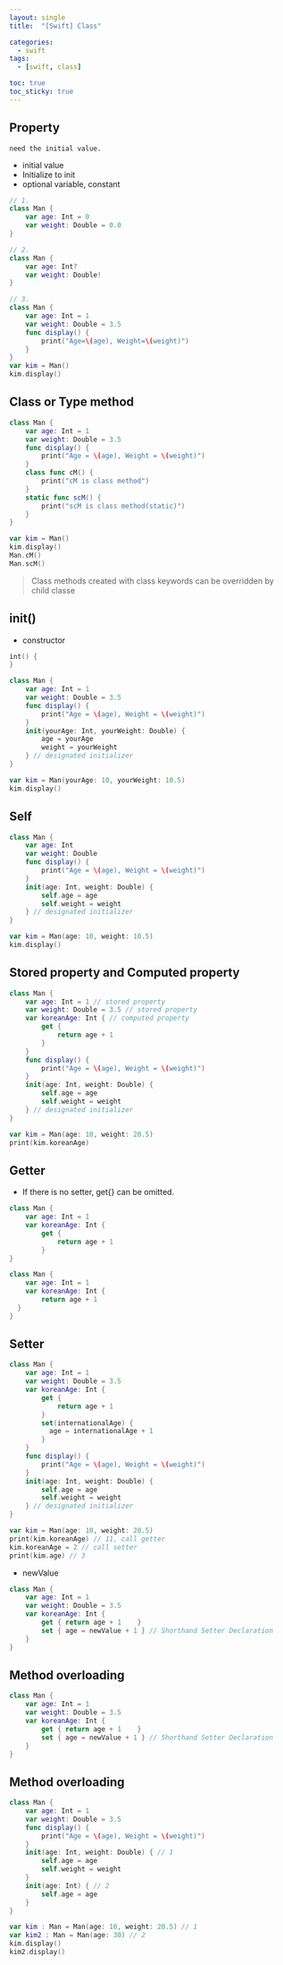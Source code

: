 ```yaml
---
layout: single
title:  "[Swift] Class"

categories:
  - swift
tags:
  - [swift, class]

toc: true
toc_sticky: true
---
```

## Property
`need the initial value.`
- initial value
- Initialize to init
- optional variable, constant

```swift
// 1.
class Man {
    var age: Int = 0
    var weight: Double = 0.0
}

// 2.
class Man {
    var age: Int?
    var weight: Double!
}

// 3.
class Man {
    var age: Int = 1
    var weight: Double = 3.5
    func display() {
        print("Age=\(age), Weight=\(weight)")
    }
}
var kim = Man()
kim.display()
```

## Class or Type method
```swift
class Man {
	var age: Int = 1
	var weight: Double = 3.5
	func display() {
		print("Age = \(age), Weight = \(weight)")
	}
	class func cM() {
		print("cM is class method")
	}
	static func scM() {
		print("scM is class method(static)")
	}
}

var kim = Man()
kim.display()
Man.cM()
Man.scM()
```
> Class methods created with class keywords can be overridden by child classe


## init()
- constructor

```swift
int() {
}

class Man {
	var age: Int = 1
	var weight: Double = 3.5
	func display() {
		print("Age = \(age), Weight = \(weight)")
	}
	init(yourAge: Int, yourWeight: Double) {
		age = yourAge
		weight = yourWeight
	} // designated initializer
}

var kim = Man(yourAge: 10, yourWeight: 10.5)
kim.display()
```

## Self
```swift
class Man {
	var age: Int
	var weight: Double
	func display() {
		print("Age = \(age), Weight = \(weight)")
	}
	init(age: Int, weight: Double) {
		self.age = age
		self.weight = weight
	} // designated initializer
}

var kim = Man(age: 10, weight: 10.5)
kim.display()
```

## Stored property and Computed property
```swift
class Man {
	var age: Int = 1 // stored property
	var weight: Double = 3.5 // stored property
	var koreanAge: Int { // computed property
		get {
			return age + 1
		}
	}
	func display() {
		print("Age = \(age), Weight = \(weight)")
	}
	init(age: Int, weight: Double) {
		self.age = age
		self.weight = weight
	} // designated initializer
}

var kim = Man(age: 10, weight: 20.5)
print(kim.koreanAge)
```

## Getter
- If there is no setter, get{} can be omitted.
```swift
class Man {
	var age: Int = 1 
	var koreanAge: Int {
		get {
			return age + 1
		}
}

class Man {
	var age: Int = 1
	var koreanAge: Int {
		return age + 1
  }
}
```

## Setter

```swift
class Man {
	var age: Int = 1
	var weight: Double = 3.5
	var koreanAge: Int {
		get {
			return age + 1
		}
		set(internationalAge) {
		  age = internationalAge + 1
		}
	}
	func display() {
		print("Age = \(age), Weight = \(weight)")
	}
	init(age: Int, weight: Double) {
		self.age = age
		self.weight = weight
	} // designated initializer
}

var kim = Man(age: 10, weight: 20.5)
print(kim.koreanAge) // 11, call getter
kim.koreanAge = 2 // call setter
print(kim.age) // 3
```

- newValue
```swift
class Man {
	var age: Int = 1
	var weight: Double = 3.5
	var koreanAge: Int {
		get { return age + 1	}
		set { age = newValue + 1 } // Shorthand Setter Declaration
	}
}
``` 

## Method overloading
```swift
class Man {
	var age: Int = 1
	var weight: Double = 3.5
	var koreanAge: Int {
		get { return age + 1	}
		set { age = newValue + 1 } // Shorthand Setter Declaration
	}
}
``` 

## Method overloading
```swift
class Man {
	var age: Int = 1
	var weight: Double = 3.5
	func display() {
		print("Age = \(age), Weight = \(weight)")
	}
	init(age: Int, weight: Double) { // 1
		self.age = age
		self.weight = weight
	}
	init(age: Int) { // 2
		self.age = age
	}
}

var kim : Man = Man(age: 10, weight: 20.5) // 1
var kim2 : Man = Man(age: 30) // 2
kim.display()
kim2.display()
```
